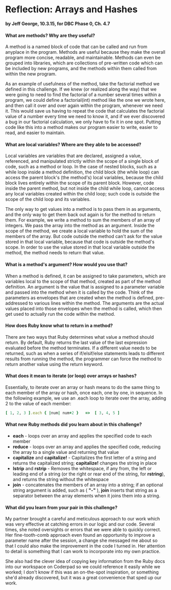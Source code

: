 # Reflection: Arrays and Hashes
**by Jeff George, 10.3.15, for DBC Phase 0, Ch. 4.7**

#### What are methods? Why are they useful?

A method is a named block of code that can be called and run from anyplace in the program. Methods are useful because they make the overall program more concise, readable, and maintainable. Methods can even be grouped into libraries, which are collections of pre-written code which can be included by new programs, and the methods within them called from within the new program.

As an example of usefulness of the method, take the factorial method we defined in this challenge. If we knew (or realized along the way) that we were going to need to find the factorial of a number several times within a program, we could define a factorial(int) method like the one we wrote here, and then call it over and over again within the program, whenever we need it. This would save us having to repeat the code that calculates the factorial value of a number every time we need to know it, and if we ever discovered a bug in our factorial calculation, we only have to fix it in one spot. Putting code like this into a method makes our program easier to write, easier to read, and easier to maintain.


#### What are local variables? Where are they able to be accessed?

Local variables are variables that are declared, assigned a value, referenced, and manipulated strictly within the scope of a single block of code, such as a method or loop. In the case of nested blocks, such as a while loop inside a method definition, the child block (the while loop) can access the parent block's (the method's) local variables, because the child block lives entirely within the scope of its parent block. However, code inside the parent method, but not inside the child while loop, cannot access any local variables created within the child loop; such code is outside the scope of the child loop and its variables.

The only way to get values into a method is to pass them in as arguments, and the only way to get them back out again is for the method to return them. For example, we write a method to sum the members of an array of integers. We pass the array into the method as an argument. Inside the scope of the method, we create a local variable to hold the sum of the members of the array. But code outside the method can't ask for the value stored in that local variable, because that code is outside the method's scope. In order to use the value stored in that local variable outside the method, the method needs to return that value.

#### What is a method's argument? How would you use that?

When a method is defined, it can be assigned to take parameters, which are variables local to the scope of that method, created as part of the method definition. An argument is the value that is assigned to a parameter variable and passed into the method when it is called by the code. Think of the parameters as envelopes that are created when the method is defined, pre-addressed to various lines within the method. The arguments are the actual values placed into those envelopes when the method is called, which then get used to actually run the code within the method.

#### How does Ruby know what to return in a method?

There are two ways that Ruby determines what value a method should return. By default, Ruby returns the last value of the last expression evaluated before the method terminates. If a different value needs to be returned, such as when a series of if/elsif/else statements leads to different results from running the method, the programmer can force the method to return another value using the return keyword.


#### What does it mean to iterate (or loop) over arrays or hashes?

Essentially, to iterate over an array or hash means to do the same thing to each member of the array or hash, once each, one by one, in sequence. In the following example, we use an .each loop to iterate over the array, adding 2 to the value of each member:

``` ruby
[ 1, 2, 3 ].each { |num| num+2 }   =>  [ 3, 4, 5 ]
```

#### What new Ruby methods did you learn about in this challenge?

* **each** - loops over an array and applies the specified code to each member
* **reduce** - loops over an array and applies the specified code, reducing the array to a single value and returning that value
* **capitalize** and **capitalize!** - Capitalizes the first letter of a string and returns the capitalized string; **capitalize!** changes the string in place
* **lstrip** and **rstrip** - Removes the whitespace, if any from, the left or leading end of a string (or the right or rear end of the string, for **rstring**), and returns the string without the whitespace
* **join** - concatenates the members of an array into a string; if an optional string argument is added, such as ( **"-"** ), **join** inserts that string as a separator between the array elements when it joins them into a string.

#### What did you learn from your pair in this challenge?

My partner brought a careful and meticulous approach to our work which was very effective at catching errors in our logic and our code. Several times, she noted oversights or errors that we were able to quickly correct. Her fine-tooth-comb approach even found an opportunity to improve a parameter name after the session, a change she messaged me about so that I could also make the improvement in the code I turned in. Her attention to detail is something that I can work to incorporate into my own practice.

She also had the clever idea of copying key information from the Ruby docs into our workspace on Coderpad so we could reference it easily while we worked; I don't know if this was an on-the-spot inspiration, or something she'd already discovered, but it was a great convenience that sped up our work.